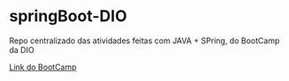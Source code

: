 # springBoot-DIO

Repo centralizado das atividades feitas com JAVA + SPring, do BootCamp da DIO


[Link do BootCamp](https://web.dio.me/track/coding-future-tonnie-java-ai-powered?tab=path)